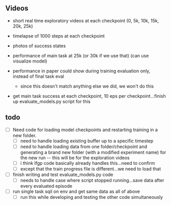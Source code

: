 
## Videos
- short real time exploratory videos at each checkpoint (0, 5k, 10k, 15k, 20k, 25k)
- timelapse of 1000 steps at each checkpoint
- photos of success states
- performance of main task at 25k (or 30k if we use that) (can use visualize model)

- performance in paper could show during training evaluation only, instead of final task eval
  - since this doesn't match anything else we did, we won't do this
- get main task success at each checkpoint, 10 eps per checkpoint...finish up evaluate_models.py script for this

## todo
- [ ] Need code for loading model checkpoints and restarting training in a new folder.
  - [ ] need to handle loading existing buffer up to a specific timestep
  - [ ] need to handle loading data from one folder/checkpoint and generating a brand new folder (with a modified experiment name) for the new run -- this will be for the exploration videos
  - [ ] i think lfgp code basically already handles this...need to confirm
  - [ ] except that the train progress file is different...we need to load that
- [ ] finish writing and test evaluate_models.py code
  - [ ] needs to handle case where script stopped running...save data after every evaluated episode
- [ ] run single task sqil on env and get same data as all of above
  - [ ] run this while developing and testing the other code simultaneously